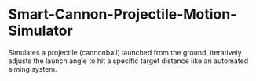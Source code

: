 # Smart-Cannon-Projectile-Motion-Simulator
Simulates a projectile (cannonball) launched from the ground, iteratively adjusts the launch angle to hit a specific target distance like an automated aiming system.
